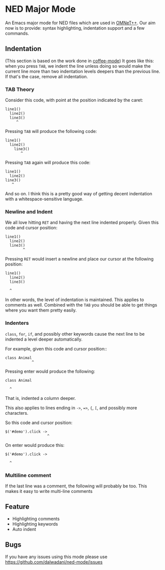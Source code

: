 NED Major Mode
========
An Emacs major mode for NED files which are used in [OMNeT++][omnet].
Our aim now is to provide: syntax highlighting, indentation support and a few commands.

## Indentation


(This section is based on the work done in [coffee-mode][cm])
It goes like this: when you press `TAB`, we indent the line unless
doing so would make the current line more than two indentation levels
deepers than the previous line. If that's the case, remove all
indentation.

### TAB Theory
Consider this code, with point at the position indicated by the
caret:

    line1()
      line2()
      line3()
         ^

Pressing `TAB` will produce the following code:

    line1()
      line2()
        line3()
           ^

Pressing `TAB` again will produce this code:

    line1()
      line2()
    line3()
       ^

And so on. I think this is a pretty good way of getting decent
indentation with a whitespace-sensitive language.

### Newline and Indent

We all love hitting `RET` and having the next line indented
properly. Given this code and cursor position:

    line1()
      line2()
      line3()
            ^

Pressing `RET` would insert a newline and place our cursor at the
following position:

    line1()
      line2()
      line3()

      ^

In other words, the level of indentation is maintained. This
applies to comments as well. Combined with the `TAB` you should be
able to get things where you want them pretty easily.

### Indenters

`class`, `for`, `if`, and possibly other keywords cause the next line
to be indented a level deeper automatically.

For example, given this code and cursor position::

    class Animal
                ^

Pressing enter would produce the following:

    class Animal

      ^

That is, indented a column deeper.

This also applies to lines ending in `->`, `=>`, `{`, `[`, and
possibly more characters.

So this code and cursor position:

    $('#demo').click ->
                       ^

On enter would produce this:

    $('#demo').click ->

      ^

### Multiline comment
If the last line was a comment, the following will probably be too. This makes it easy to write multi-line comments

## Feature
- Highlighting comments
- Highlighting keywords
- Auto indent 

## Bugs
If you have any issues using this mode please use <https://github.com/dalwadani/ned-mode/issues>

[omnet]: http://www.omnetpp.org
[cm]: https://github.com/defunkt/coffee-mode